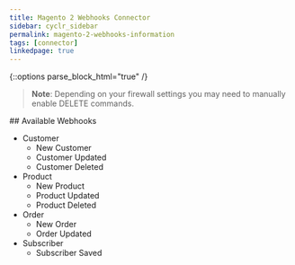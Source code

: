 ```yaml
---
title: Magento 2 Webhooks Connector
sidebar: cyclr_sidebar
permalink: magento-2-webhooks-information
tags: [connector]
linkedpage: true
---
```

{::options parse_block_html="true" /}
<section class="card">

> **Note**: Depending on your firewall settings you may need to manually enable DELETE commands.

</section>
<section class="card">
## Available Webhooks

* Customer
    * New Customer
    * Customer Updated
    * Customer Deleted
* Product
    * New Product
    * Product Updated
    * Product Deleted
* Order
    * New Order
    * Order Updated
* Subscriber
    * Subscriber Saved




</section>
